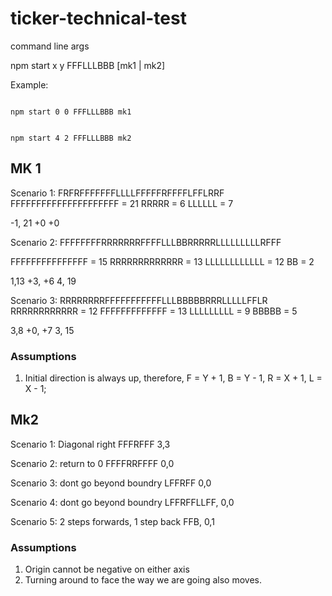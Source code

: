# ticker-technical-test

command line args

npm start x y FFFLLLBBB [mk1 | mk2]

Example:

```

npm start 0 0 FFFLLLBBB mk1


npm start 4 2 FFFLLLBBB mk2
```
## MK 1

Scenario 1:
FRFRFFFFFFFLLLLFFFFFRFFFFLFFLRRF
FFFFFFFFFFFFFFFFFFFFF = 21
RRRRR = 6
LLLLLL = 7

-1, 21
+0 +0

Scenario 2:
FFFFFFFFRRRRRRRFFFFLLLBBRRRRRLLLLLLLLLRFFF

FFFFFFFFFFFFFFF = 15
RRRRRRRRRRRRR = 13
LLLLLLLLLLLL = 12
BB = 2

1,13
+3, +6
4, 19

Scenario 3:
RRRRRRRRFFFFFFFFFFFLLLBBBBBRRRLLLLLFFLR
RRRRRRRRRRRR = 12
FFFFFFFFFFFFF = 13
LLLLLLLLL = 9
BBBBB = 5

3,8
+0, +7
3, 15


### Assumptions

1. Initial direction is always up, therefore, F = Y + 1, B = Y - 1, R = X + 1, L = X - 1;

## Mk2

Scenario 1:
Diagonal right
FFFRFFF
3,3

Scenario 2:
return to 0
FFFFRRFFFF
0,0

Scenario 3:
dont go beyond boundry
LFFRFF
0,0

Scenario 4:
dont go beyond boundry
LFFRFFLLFF,
0,0

Scenario 5:
2 steps forwards, 1 step back
FFB,
0,1

### Assumptions

1. Origin cannot be negative on either axis
2. Turning around to face the way we are going also moves.
